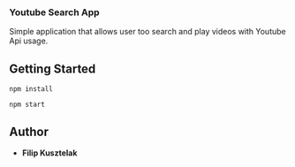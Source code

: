 ### Youtube Search App

Simple application that allows user too search and play videos with Youtube Api usage.

## Getting Started

```
npm install
```

```
npm start
```

## Author

- **Filip Kusztelak**
